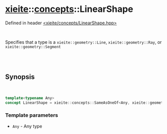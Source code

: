 # [xieite](../../README.md)::[concepts](../concepts.md)::LinearShape
Defined in header [<xieite/concepts/LinearShape.hpp>](../../include/xieite/concepts/LinearShape.hpp)

<br/>

Specifies that a type is a `xieite::geometry::Line`, `xieite::geometry::Ray`, or `xieite::geometry::Segment`

<br/><br/>

## Synopsis

<br/>

```cpp
template<typename Any>
concept LinearShape = xieite::concepts::SameAsOneOf<Any, xieite::geometry::Line, xieite::geometry::Ray, xieite::geometry::Segment>;
```
### Template parameters
- `Any` - Any type
